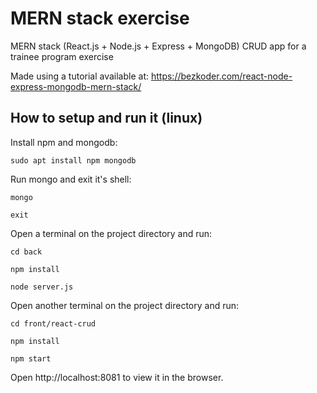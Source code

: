 # MERN stack exercise
MERN stack (React.js + Node.js + Express + MongoDB) CRUD app for a trainee program exercise

Made using a tutorial available at:  https://bezkoder.com/react-node-express-mongodb-mern-stack/

## How to setup and run it (linux)

Install npm and mongodb:

`sudo apt install npm mongodb` 

Run mongo and exit it's shell:

`mongo`

`exit`

Open a terminal on the project directory and run:

`cd back`

`npm install`

`node server.js`
 
 
 Open another terminal on the project directory and run:
 
 `cd front/react-crud`
 
 `npm install`
 
 `npm start`
 
 Open http://localhost:8081 to view it in the browser.
